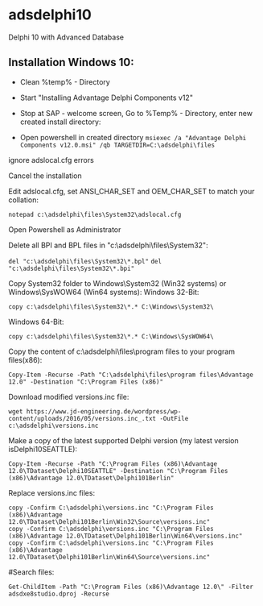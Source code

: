 # adsdelphi10
Delphi 10 with Advanced Database

## Installation Windows 10:

- Clean %temp% - Directory

- Start "Installing Advantage Delphi Components v12"

- Stop at SAP - welcome screen, Go to %Temp% - Directory, enter new created install directory:
- Open powershell in created directory
```msiexec /a "Advantage Delphi Components v12.0.msi" /qb TARGETDIR=C:\adsdelphi\files```

ignore adslocal.cfg errors

Cancel the installation

Edit adslocal.cfg, set ANSI_CHAR_SET and OEM_CHAR_SET to match your collation:

```notepad c:\adsdelphi\files\System32\adslocal.cfg```


Open Powershell as Administrator

Delete all BPI and BPL files in "c:\adsdelphi\files\System32\":

```del "c:\adsdelphi\files\System32\*.bpl"```
```del "c:\adsdelphi\files\System32\*.bpi"```


Copy System32 folder to Windows\System32 (Win32 systems) or Windows\SysWOW64 (Win64 systems):
Windows 32-Bit: 

```copy c:\adsdelphi\files\System32\*.* C:\Windows\System32\```
 
Windows 64-Bit: 

```copy c:\adsdelphi\files\System32\*.* C:\Windows\SysWOW64\```


Copy the content of c:\adsdelphi\files\program files to your program files(x86):

```Copy-Item -Recurse -Path "C:\adsdelphi\files\program files\Advantage 12.0" -Destination "C:\Program Files (x86)"```


Download modified versions.inc file:

```wget https://www.jd-engineering.de/wordpress/wp-content/uploads/2016/05/versions.inc_.txt -OutFile c:\adsdelphi\versions.inc```


Make a copy of the latest supported Delphi version (my latest version isDelphi10SEATTLE):

```Copy-Item -Recurse -Path "C:\Program Files (x86)\Advantage 12.0\TDataset\Delphi10SEATTLE" -Destination "C:\Program Files (x86)\Advantage 12.0\TDataset\Delphi101Berlin"```


Replace versions.inc files:

```copy -Confirm C:\adsdelphi\versions.inc "C:\Program Files (x86)\Advantage 12.0\TDataset\Delphi101Berlin\Win32\versions.inc"
copy -Confirm C:\adsdelphi\versions.inc "C:\Program Files (x86)\Advantage 12.0\TDataset\Delphi101Berlin\Win32\Source\versions.inc"
copy -Confirm C:\adsdelphi\versions.inc "C:\Program Files (x86)\Advantage 12.0\TDataset\Delphi101Berlin\Win64\versions.inc"
copy -Confirm C:\adsdelphi\versions.inc "C:\Program Files (x86)\Advantage 12.0\TDataset\Delphi101Berlin\Win64\Source\versions.inc"
```


#Search files:

```Get-ChildItem -Path "C:\Program Files (x86)\Advantage 12.0\" -Filter adsdxe8studio.dproj -Recurse```

